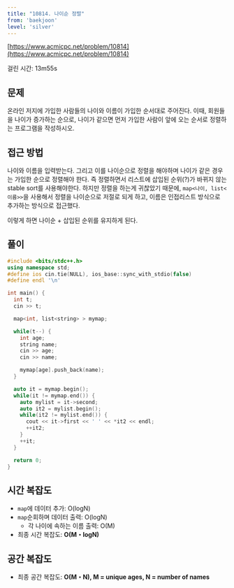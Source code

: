 ```yaml
---
title: "10814. 나이순 정렬"
from: 'baekjoon'
level: 'silver'
---
```


[https://www.acmicpc.net/problem/10814](https://www.acmicpc.net/problem/10814)

걸린 시간: 13m55s 

## 문제 

온라인 저지에 가입한 사람들의 나이와 이름이 가입한 순서대로 주어진다. 이때, 회원들을 나이가 증가하는 순으로, 나이가 같으면 먼저 가입한 사람이 앞에 오는 순서로 정렬하는 프로그램을 작성하시오.

## 접근 방법 

나이와 이름을 입력받는다. 그리고 이를 나이순으로 정렬을 해야하며 나이가 같은 경우는 가입한 순으로 정렬해야 한다. 즉 정렬하면서 리스트에 삽입된 순위(?)가 바뀌지 않는 stable sort를 사용해야한다. 
하지만 정렬을 하는게 귀찮았기 때문에, `map<나이, list<이름>>`을 사용해서 정렬을 나이순으로 저절로 되게 하고, 이름은 인접리스트 방식으로 추가하는 방식으로 접근했다. 

이렇게 하면 나이순 + 삽입된 순위를 유지하게 된다.

## 풀이

```cpp 
#include <bits/stdc++.h>
using namespace std; 
#define ios cin.tie(NULL), ios_base::sync_with_stdio(false)
#define endl '\n'

int main() {
  int t;
  cin >> t;

  map<int, list<string> > mymap;

  while(t--) {
    int age;
    string name;
    cin >> age;
    cin >> name;

    mymap[age].push_back(name);
  }

  auto it = mymap.begin();
  while(it != mymap.end()) {
    auto mylist = it->second;
    auto it2 = mylist.begin();
    while(it2 != mylist.end()) {
      cout << it->first << ' ' << *it2 << endl;
      ++it2;
    }
    ++it;
  }

  return 0;
}
```

## 시간 복잡도
- `map`에 데이터 추가: O(logN)
- `map`순회하며 데이터 출력: O(logN)
  - 각 나이에 속하는 이름 출력: O(M)
- 최종 시간 복잡도: **O(M・logN)**

## 공간 복잡도
- 최종 공간 복잡도: **O(M・N), M = unique ages, N = number of names**